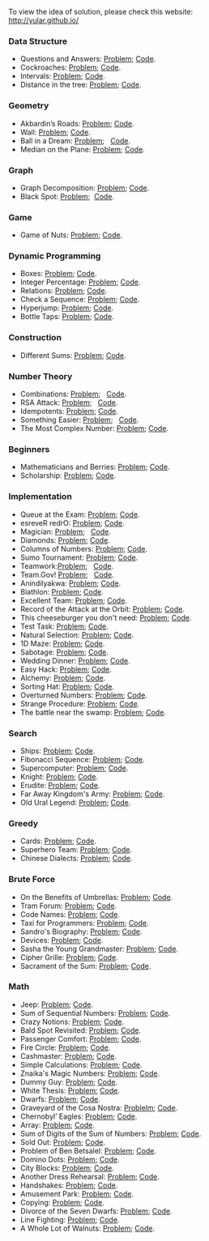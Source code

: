 To view the idea of solution, please check this website:  http://yular.github.io/ 

### Data Structure
* Questions and Answers: [Problem](http://acm.timus.ru/problem.aspx?space=1&num=1026);    [Code](https://github.com/yular/CCplusplus-Project/blob/master/Timus/timus_1026_questionsandanswers.cpp).
* Cockroaches: [Problem](http://acm.timus.ru/problem.aspx?space=1&num=1213);   [Code](https://github.com/yular/CCplusplus-Project/blob/master/Timus/timus_1213_cockroaches.cpp).
* Intervals: [Problem](http://acm.timus.ru/problem.aspx?space=1&num=1330);   [Code](https://github.com/yular/CCplusplus-Project/blob/master/Timus/timus_1330_intervals.cpp).
* Distance in the tree: [Problem](http://acm.timus.ru/problem.aspx?space=1&num=1471);  [Code](https://github.com/yular/CCplusplus-Project/blob/master/Timus/timus_1471_distanceinthetree.cpp).

### Geometry
* Akbardin’s Roads: [Problem](http://acm.timus.ru/problem.aspx?space=1&num=1178);   [Code](https://github.com/yular/CCplusplus-Project/blob/master/Timus/timus_1178_akbardinsroads.cpp).
* Wall: [Problem](http://acm.timus.ru/problem.aspx?space=1&num=1185);   [Code](https://github.com/yular/CCplusplus-Project/blob/master/Timus/timus_1185_wall.cpp).
* Ball in a Dream: [Problem](http://acm.timus.ru/problem.aspx?space=1&num=1192);   [Code](https://github.com/yular/CCplusplus-Project/blob/master/Timus/timus_1192_ballinadream.cpp).
* Median on the Plane: [Problem](http://acm.timus.ru/problem.aspx?space=1&num=1207);   [Code](https://github.com/yular/CCplusplus-Project/blob/master/Timus/timus_1207_medianontheplane.cpp).

### Graph 
* Graph Decomposition: [Problem](http://acm.timus.ru/problem.aspx?space=1&num=1320);   [Code](https://github.com/yular/CCplusplus-Project/blob/master/Timus/timus_1320_graphdecomposition.cpp).
* Black Spot: [Problem](http://acm.timus.ru/problem.aspx?space=1&num=1934);   [Code](https://github.com/yular/CCplusplus-Project/blob/master/Timus/timus_1934_blackspot.cpp).

### Game
* Game of Nuts: [Problem](http://acm.timus.ru/problem.aspx?space=1&num=2068);   [Code](https://github.com/yular/CCplusplus-Project/blob/master/Timus/timus_2068_gameofnuts.cpp).
 
### Dynamic Programming
* Boxes: [Problem](http://acm.timus.ru/problem.aspx?space=1&num=1114);   [Code](https://github.com/yular/CCplusplus-Project/blob/master/Timus/timus_1114_boxes.cpp).
* Integer Percentage: [Problem](http://acm.timus.ru/problem.aspx?space=1&num=1138);   [Code](https://github.com/yular/CCplusplus-Project/blob/master/Timus/timus_1138_integerpercentage.cpp).
* Relations: [Problem](http://acm.timus.ru/problem.aspx?space=1&num=1142);   [Code](https://github.com/yular/CCplusplus-Project/blob/master/Timus/timus_1142_relations.cpp).
* Check a Sequence: [Problem](http://acm.timus.ru/problem.aspx?space=1&num=1247);   [Code](https://github.com/yular/CCplusplus-Project/blob/master/Timus/timus_1247_checkasequence.cpp).
* Hyperjump: [Problem](http://acm.timus.ru/problem.aspx?space=1&num=1296);   [Code](https://github.com/yular/CCplusplus-Project/blob/master/Timus/timus_1296_hyperjump.cpp).
* Bottle Taps: [Problem](http://acm.timus.ru/problem.aspx?space=1&num=1326);   [Code](https://github.com/yular/CCplusplus-Project/blob/master/Timus/timus_1326_bottletaps.cpp).

### Construction
* Different Sums: [Problem](http://acm.timus.ru/problem.aspx?space=1&num=2065);   [Code](https://github.com/yular/CCplusplus-Project/blob/master/Timus/timus_2065_differentsums.cpp).

### Number Theory
* Combinations: [Problem](http://acm.timus.ru/problem.aspx?space=1&num=1055);   [Code](https://github.com/yular/CCplusplus-Project/blob/master/Timus/timus_1055_combinations.cpp).
* RSA Attack: [Problem](http://acm.timus.ru/problem.aspx?space=1&num=1141);   [Code](https://github.com/yular/CCplusplus-Project/blob/master/Timus/timus_1141_rsaattack.cpp).
* Idempotents: [Problem](http://acm.timus.ru/problem.aspx?space=1&num=1204);   [Code](https://github.com/yular/CCplusplus-Project/blob/master/Timus/timus_1204_idempotents.cpp).
* Something Easier: [Problem](http://acm.timus.ru/problem.aspx?space=1&num=1356);   [Code](https://github.com/yular/CCplusplus-Project/blob/master/Timus/timus_1356_somethingeasier.cpp).
* The Most Complex Number: [Problem](http://acm.timus.ru/problem.aspx?space=1&num=1748);   [Code](https://github.com/yular/CCplusplus-Project/blob/master/Timus/timus_1748_themostcomplexnumber.cpp).

### Beginners
* Mathematicians and Berries: [Problem](http://acm.timus.ru/problem.aspx?space=1&num=2001);   [Code](https://github.com/yular/CCplusplus-Project/blob/master/Timus/timus_2001_mathematiciansandberries.cpp).
* Scholarship: [Problem](http://acm.timus.ru/problem.aspx?space=1&num=2056);   [Code](https://github.com/yular/CCplusplus-Project/blob/master/Timus/timus_2056_scholarship.cpp).

### Implementation
* Queue at the Exam: [Problem](http://acm.timus.ru/problem.aspx?space=1&num=1193);   [Code](https://github.com/yular/CCplusplus-Project/blob/master/Timus/timus_1193_queueattheexam.cpp).
* esreveR redrO: [Problem](http://acm.timus.ru/problem.aspx?space=1&num=1226);   [Code](https://github.com/yular/CCplusplus-Project/blob/master/Timus/timus_1226_esreverredro.cpp).
* Magician: [Problem](http://acm.timus.ru/problem.aspx?space=1&num=1370);   [Code](https://github.com/yular/CCplusplus-Project/blob/master/Timus/timus_1370_magician.cpp).
* Diamonds: [Problem](http://acm.timus.ru/problem.aspx?space=1&num=1433);   [Code](https://github.com/yular/CCplusplus-Project/blob/master/Timus/timus_1433_diamonds.cpp).
* Columns of Numbers: [Problem](http://acm.timus.ru/problem.aspx?space=1&num=1506);   [Code](https://github.com/yular/CCplusplus-Project/blob/master/Timus/timus_1506_columnsofnumbers.cpp).
* Sumo Tournament: [Problem](http://acm.timus.ru/problem.aspx?space=1&num=1551);   [Code](https://github.com/yular/CCplusplus-Project/blob/master/Timus/timus_1551_sumotournament.cpp).
* Teamwork:[Problem](http://acm.timus.ru/problem.aspx?space=1&num=1581);   [Code](https://github.com/yular/CCplusplus-Project/blob/master/Timus/timus_1581_teamwork.cpp).
* Team.Gov! [Problem](http://acm.timus.ru/problem.aspx?space=1&num=1688);   [Code](https://github.com/yular/CCplusplus-Project/blob/master/Timus/timus_1688_teamgov.cpp).
* Anindilyakwa: [Problem](http://acm.timus.ru/problem.aspx?space=1&num=1777);   [Code](https://github.com/yular/CCplusplus-Project/blob/master/Timus/timus_1777_anindilyakwa.cpp).
* Biathlon: [Problem](http://acm.timus.ru/problem.aspx?space=1&num=1821);   [Code](https://github.com/yular/CCplusplus-Project/blob/master/Timus/timus_1812_biathlon.cpp).
* Excellent Team: [Problem](http://acm.timus.ru/problem.aspx?space=1&num=1931);   [Code](https://github.com/yular/CCplusplus-Project/blob/master/Timus/timus_1931_excellentteam.cpp).
* Record of the Attack at the Orbit: [Problem](http://acm.timus.ru/problem.aspx?space=1&num=1944);   [Code](https://github.com/yular/CCplusplus-Project/blob/master/Timus/timus_1944_recordoftheattackattheorbit.cpp).
* This cheeseburger you don't need: [Problem](http://acm.timus.ru/problem.aspx?space=1&num=1993);   [Code](https://github.com/yular/CCplusplus-Project/blob/master/Timus/timus_1993_thischeeseburgeryoudontneed.cpp).
* Test Task: [Problem](http://acm.timus.ru/problem.aspx?space=1&num=2002);   [Code](https://github.com/yular/CCplusplus-Project/blob/master/Timus/timus_2002_testtask.cpp).
* Natural Selection: [Problem](http://acm.timus.ru/problem.aspx?space=1&num=2091);   [Code](https://github.com/yular/CCplusplus-Project/blob/master/Timus/timus_2091_naturalselection.cpp).
* 1D Maze: [Problem](http://acm.timus.ru/problem.aspx?space=1&num=1642);   [Code](https://github.com/yular/CCplusplus-Project/blob/master/Timus/timus_1642_1dmaze.cpp).
* Sabotage: [Problem](http://acm.timus.ru/problem.aspx?space=1&num=1290);   [Code](https://github.com/yular/CCplusplus-Project/blob/master/Timus/timus_1290_sabotage.cpp).
* Wedding Dinner: [Problem](http://acm.timus.ru/problem.aspx?space=1&num=2100);   [Code](https://github.com/yular/CCplusplus-Project/blob/master/Timus/timus_2100_weddingdinner.cpp).
* Easy Hack: [Problem](http://acm.timus.ru/problem.aspx?space=1&num=1404);   [Code](https://github.com/yular/CCplusplus-Project/blob/master/Timus/timus_1404_easyhack.cpp).
* Alchemy: [Problem](http://acm.timus.ru/problem.aspx?space=1&num=1573);   [Code](https://github.com/yular/CCplusplus-Project/blob/master/Timus/timus_1573_alchemy.cpp).
* Sorting Hat: [Problem](http://acm.timus.ru/problem.aspx?space=1&num=1446);   [Code](https://github.com/yular/CCplusplus-Project/blob/master/Timus/timus_1446_sortinghat.cpp).
* Overturned Numbers: [Problem](http://acm.timus.ru/problem.aspx?space=1&num=2031);   [Code](https://github.com/yular/CCplusplus-Project/blob/master/Timus/timus_2031_overturnednumbers.cpp).
* Strange Procedure: [Problem](http://acm.timus.ru/problem.aspx?space=1&num=1214);   [Code](https://github.com/yular/CCplusplus-Project/blob/master/Timus/timus_1214_strangeprocedure.cpp).
* The battle near the swamp: [Problem](http://acm.timus.ru/problem.aspx?space=1&num=1991);   [Code](https://github.com/yular/CCplusplus-Project/blob/master/Timus/timus_1991_thebattleneartheswamp.cpp).

### Search
* Ships: [Problem](http://acm.timus.ru/problem.aspx?space=1&num=1115);   [Code](https://github.com/yular/CCplusplus-Project/blob/master/Timus/timus_1115_ships.cpp).
* Fibonacci Sequence: [Problem](http://acm.timus.ru/problem.aspx?space=1&num=1133);   [Code](https://github.com/yular/CCplusplus-Project/blob/master/Timus/timus_1133_fibonaccisequence.cpp).
* Supercomputer: [Problem](http://acm.timus.ru/problem.aspx?space=1&num=1153);   [Code](https://github.com/yular/CCplusplus-Project/blob/master/Timus/timus_1153_supercomputer.java).
* Knight: [Problem](http://acm.timus.ru/problem.aspx?space=1&num=1298);   [Code](https://github.com/yular/CCplusplus-Project/blob/master/Timus/timus_1298_knight.cpp).
* Erudite: [Problem](http://acm.timus.ru/problem.aspx?space=1&num=1603);   [Code](https://github.com/yular/CCplusplus-Project/blob/master/Timus/timus_1603_erudite.cpp).
* Far Away Kingdom's Army: [Problem](http://acm.timus.ru/problem.aspx?space=1&num=1656);   [Code](https://github.com/yular/CCplusplus-Project/blob/master/Timus/timus_1656_farawaykingdomsarmy.cpp).
* Old Ural Legend: [Problem](http://acm.timus.ru/problem.aspx?space=1&num=1769);   [Code](ttps://github.com/yular/CCplusplus-Project/blob/master/Timus/timus_1769_oldurallegend.cpp).

### Greedy
* Cards: [Problem](http://acm.timus.ru/problem.aspx?space=1&num=1134);   [Code](https://github.com/yular/CCplusplus-Project/blob/master/Timus/timus_1134_cards.cpp).
* Superhero Team: [Problem](http://acm.timus.ru/problem.aspx?space=1&num=1922);   [Code](https://github.com/yular/CCplusplus-Project/blob/master/Timus/timus_1922_superheroteam.cpp).
* Chinese Dialects: [Problem](http://acm.timus.ru/problem.aspx?space=1&num=1964);   [Code](https://github.com/yular/CCplusplus-Project/blob/master/Timus/timus_1964_chinesedialects.cpp).

### Brute Force
* On the Benefits of Umbrellas: [Problem](http://acm.timus.ru/problem.aspx?space=1&num=1788);   [Code](https://github.com/yular/CCplusplus-Project/blob/master/Timus/timus_1788_onthebenefitsofumbrellas.cpp).
* Tram Forum: [Problem](http://acm.timus.ru/problem.aspx?space=1&num=1612);   [Code](https://github.com/yular/CCplusplus-Project/blob/master/Timus/timus_1612_tramforum.cpp).
* Code Names: [Problem](http://acm.timus.ru/problem.aspx?space=1&num=1711);   [Code](https://github.com/yular/CCplusplus-Project/blob/master/Timus/timus_1711_codenames.cpp).
* Taxi for Programmers: [Problem](http://acm.timus.ru/problem.aspx?space=1&num=2005);   [Code](https://github.com/yular/CCplusplus-Project/blob/master/Timus/timus_2005_taxiforprogrammers.cpp).
* Sandro's Biography: [Problem](http://acm.timus.ru/problem.aspx?space=1&num=1786);   [Code](https://github.com/yular/CCplusplus-Project/blob/master/Timus/timus_1786_sandrosbiography.cpp).
* Devices: [Problem](http://acm.timus.ru/problem.aspx?space=1&num=2033);   [Code](https://github.com/yular/CCplusplus-Project/blob/master/Timus/timus_2033_devices.cpp).
* Sasha the Young Grandmaster: [Problem](http://acm.timus.ru/problem.aspx?space=1&num=2010);   [Code](https://github.com/yular/CCplusplus-Project/blob/master/Timus/timus_2010_sashatheyounggrandmaster.cpp).
* Cipher Grille: [Problem](http://acm.timus.ru/problem.aspx?space=1&num=1712);   [Code](https://github.com/yular/CCplusplus-Project/blob/master/Timus/timus_1712_ciphergrille.cpp).
* Sacrament of the Sum: [Problem](http://acm.timus.ru/problem.aspx?space=1&num=1021);   [Code](https://github.com/yular/CCplusplus-Project/blob/master/Timus/timus_1021_sacramentofthesum.cpp).

### Math
* Jeep: [Problem](http://acm.timus.ru/problem.aspx?space=1&num=1113);   [Code](https://github.com/yular/CCplusplus-Project/blob/master/Timus/timus_1113_jeep.cpp).
* Sum of Sequential Numbers: [Problem](http://acm.timus.ru/problem.aspx?space=1&num=1120);   [Code](https://github.com/yular/CCplusplus-Project/blob/master/Timus/timus_1120_sumofsequentialnumbers.cpp).
* Crazy Notions: [Problem](http://acm.timus.ru/problem.aspx?space=1&num=1295);   [Code](https://github.com/yular/CCplusplus-Project/blob/master/Timus/timus_1295_crazynotions.cpp).
* Bald Spot Revisited: [Problem](http://acm.timus.ru/problem.aspx?space=1&num=1355);   [Code](https://github.com/yular/CCplusplus-Project/blob/master/Timus/timus_1355_baldspotrevisited.cpp).
* Passenger Comfort: [Problem](http://acm.timus.ru/problem.aspx?space=1&num=1885);   [Code](https://github.com/yular/CCplusplus-Project/blob/master/Timus/timus_1885_passengercomfort.cpp).
* Fire Circle: [Problem](http://acm.timus.ru/problem.aspx?space=1&num=1490);   [Code](https://github.com/yular/CCplusplus-Project/blob/master/Timus/timus_1490_firecircle.cpp).
* Cashmaster: [Problem](http://acm.timus.ru/problem.aspx?space=1&num=1515);   [Code](https://github.com/yular/CCplusplus-Project/blob/master/Timus/timus_1515_cashmaster.cpp).
* Simple Calculations: [Problem](http://acm.timus.ru/problem.aspx?space=1&num=1047);   [Code](https://github.com/yular/CCplusplus-Project/blob/master/Timus/timus_1047_simplecalculations.cpp).
* Znaika's Magic Numbers: [Problem](http://acm.timus.ru/problem.aspx?space=1&num=1727);   [Code](https://github.com/yular/CCplusplus-Project/blob/master/Timus/timus_1727_znaikasmagicnumbers.cpp ).
* Dummy Guy: [Problem](http://acm.timus.ru/problem.aspx?space=1&num=1984);   [Code](https://github.com/yular/CCplusplus-Project/blob/master/Timus/timus_1984_dummyguy.cpp).
* White Thesis: [Problem](http://acm.timus.ru/problem.aspx?space=1&num=1335);   [Code](https://github.com/yular/CCplusplus-Project/blob/master/Timus/timus_1335_whitethesis.cpp).
* Dwarfs: [Problem](http://acm.timus.ru/problem.aspx?space=1&num=1283);   [Code](https://github.com/yular/CCplusplus-Project/blob/master/Timus/timus_1283_dwarfs.cpp).
* Graveyard of the Cosa Nostra: [Problelm](http://acm.timus.ru/problem.aspx?space=1&num=1255);   [Code](https://github.com/yular/CCplusplus-Project/blob/master/Timus/timus_1255_graveyardofthecosanostra.cpp).
* Chernobyl’ Eagles: [Problem](http://acm.timus.ru/problem.aspx?space=1&num=1222);   [Code](https://github.com/yular/CCplusplus-Project/blob/master/Timus/timus_1222_chernobyleagles.java).
* Array: [Problem](http://acm.timus.ru/problem.aspx?space=1&num=1228);   [Code](https://github.com/yular/CCplusplus-Project/blob/master/Timus/timus_1228_array.cpp).
* Sum of Digits of the Sum of Numbers: [Problem](http://acm.timus.ru/problem.aspx?space=1&num=1206);   [Code](https://github.com/yular/CCplusplus-Project/blob/master/Timus/timus_1206_sumofdigitsofthesumofnumbers.java).
* Sold Out: [Problem](http://acm.timus.ru/problem.aspx?space=1&num=1725);   [Code](https://github.com/yular/CCplusplus-Project/blob/master/Timus/timus_1725_soldout.cpp).
* Problem of Ben Betsalel: [Problem](http://acm.timus.ru/problem.aspx?space=1&num=1336);   [Code](https://github.com/yular/CCplusplus-Project/blob/master/Timus/timus_1336_problemofbenbetsalel.cpp).
* Domino Dots: [Problem](http://acm.timus.ru/problem.aspx?space=1&num=1502);   [Code](https://github.com/yular/CCplusplus-Project/blob/master/Timus/timus_1502_dominodots.cpp).
* City Blocks: [Problem](http://acm.timus.ru/problem.aspx?space=1&num=1139);   [Code](https://github.com/yular/CCplusplus-Project/blob/master/Timus/timus_1139_cityblocks.cpp).
* Another Dress Rehearsal: [Problem](http://acm.timus.ru/problem.aspx?space=1&num=2035);   [Code](https://github.com/yular/CCplusplus-Project/blob/master/Timus/timus_2035_anotherdressrehearsal.cpp).
* Handshakes: [Problem](http://acm.timus.ru/problem.aspx?space=1&num=1194);   [Code](https://github.com/yular/CCplusplus-Project/blob/master/Timus/timus_1194_handshakes.cpp).
* Amusement Park: [Problem](http://acm.timus.ru/problem.aspx?space=1&num=1796);  [Code](https://github.com/yular/CCplusplus-Project/blob/master/Timus/timus_1796_amusementpark.cpp).
* Copying: [Problem](http://acm.timus.ru/problem.aspx?space=1&num=1131);   [Code](https://github.com/yular/CCplusplus-Project/blob/master/Timus/timus_1131_copying.cpp).
* Divorce of the Seven Dwarfs: [Problem](http://acm.timus.ru/problem.aspx?space=1&num=1243);   [Code](https://github.com/yular/CCplusplus-Project/blob/master/Timus/timus_1243_divorceofthesevendwarfs.cpp).
* Line Fighting: [Problem](http://acm.timus.ru/problem.aspx?space=1&num=2025);   [Code](https://github.com/yular/CCplusplus-Project/blob/master/Timus/timus_2025_linefighting.cpp).
* A Whole Lot of Walnuts: [Problem](http://acm.timus.ru/problem.aspx?space=1&num=1644);   [Code](https://github.com/yular/CCplusplus-Project/blob/master/Timus/timus_1644_awholelotofwalnuts.cpp).
